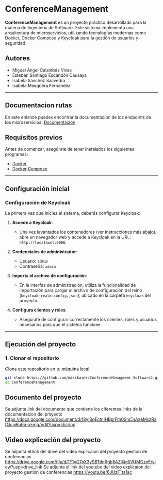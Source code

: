# ConferenceManagement

**ConferenceManagement** es un proyecto práctico desarrollado para la materia de Ingeniería de Software. Este sistema implementa una arquitectura de microservicios, utilizando tecnologías modernas como Docker, Docker Compose y Keycloak para la gestión de usuarios y seguridad.

## Autores

- Miguel Ángel Calambás Vivas
- Esteban Santiago Escandón Causaya
- Isabela Sanchez Saavedra
- Isabela Mosquera Fernandez

---
## Documentacion rutas
En este enlance puedes encontrar la documentacion de los endpoints de los microservicios:
[Documentacion](https://documenter.getpostman.com/view/38742501/2sAYBXAAhN)

## Requisitos previos

Antes de comenzar, asegúrate de tener instalados los siguientes programas:

- [Docker](https://www.docker.com/)
- [Docker Compose](https://docs.docker.com/compose/)

---

## Configuración inicial

### Configuración de Keycloak

La primera vez que inicies el sistema, deberás configurar Keycloak:

1. **Accede a Keycloak**:
   - Una vez levantados los contenedores (ver instrucciones más abajo), abre un navegador web y accede a Keycloak en la URL: `http://localhost:9090`.

2. **Credenciales de administrador**:
   - Usuario: `admin`
   - Contraseña: `admin`

3. **Importa el archivo de configuración**:
   - En la interfaz de administración, utiliza la funcionalidad de importación para cargar el archivo de configuración del reino (`keycloak-realm-config.json`), ubicado en la carpeta `keycloak` del proyecto.

4. **Configura clientes y roles**:
   - Asegúrate de configurar correctamente los clientes, roles y usuarios necesarios para que el sistema funcione.

---

## Ejecución del proyecto

### 1. Clonar el repositorio

Clona este repositorio en tu máquina local:

```bash
git clone https://github.com/maxskaink/ConferenceManagment-Software2.git
cd ConferenceManagement
```
## Documento del proyecto
Se adjunta link del documento que contiene los diferentes links de la documentacion del proyecto
https://docs.google.com/document/d/18yl8qEotnIHBprFm0Sm5nAzeMxzRafQuaiBu6a-xEmg/edit?usp=sharing
## Video explicación del proyecto 
Se adjunta el link del drive del video explicaion del proyecto gestión de conferencias
https://drive.google.com/file/d/1F1vG7pX3ySBTdq6gb1iAZiQg0VUMGzn5/view?usp=drive_link
Se adjunta el link del youtube del video explicaion del proyecto gestión de conferencias
https://youtu.be/6JUzF1ts1ac

